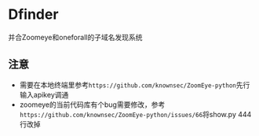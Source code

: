 # Dfinder
并合Zoomeye和oneforall的子域名发现系统

## 注意
- 需要在本地终端里参考`https://github.com/knownsec/ZoomEye-python`先行输入apikey调通
- zoomeye的当前代码库有个bug需要修改，参考`https://github.com/knownsec/ZoomEye-python/issues/66`将show.py 444行改掉
